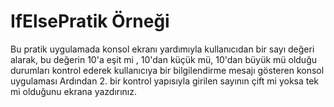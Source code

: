 # IfElsePratik Örneği
Bu pratik uygulamada konsol ekranı yardımıyla kullanıcıdan bir sayı değeri alarak, bu değerin 10'a eşit mi , 10'dan küçük mü, 10'dan büyük mü olduğu durumları kontrol ederek kullanıcıya bir bilgilendirme mesajı gösteren konsol uygulaması
Ardından 2. bir kontrol yapısıyla girilen sayının çift mi yoksa tek mi olduğunu ekrana yazdırınız.

